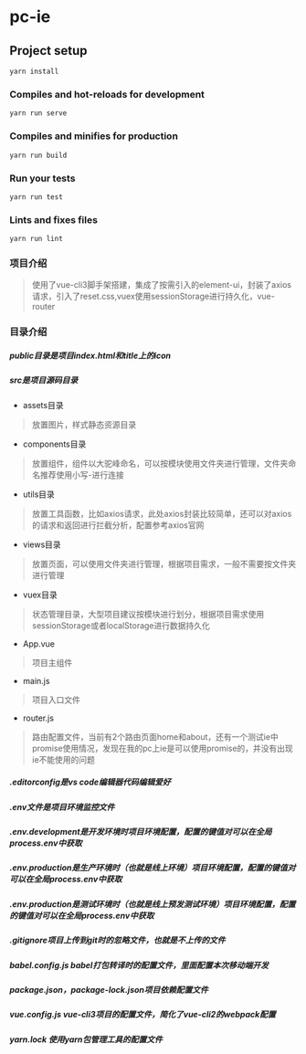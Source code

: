 # pc-ie

## Project setup
```
yarn install
```

### Compiles and hot-reloads for development
```
yarn run serve
```

### Compiles and minifies for production
```
yarn run build
```

### Run your tests
```
yarn run test
```

### Lints and fixes files
```
yarn run lint
```

### 项目介绍
> 使用了vue-cli3脚手架搭建，集成了按需引入的element-ui，封装了axios请求，引入了reset.css,vuex使用sessionStorage进行持久化，vue-router

### 目录介绍

##### public目录是项目index.html和title上的icon

##### src是项目源码目录

* assets目录
> 放置图片，样式静态资源目录
* components目录
> 放置组件，组件以大驼峰命名，可以按模块使用文件夹进行管理，文件夹命名推荐使用小写-进行连接
* utils目录
> 放置工具函数，比如axios请求，此处axios封装比较简单，还可以对axios的请求和返回进行拦截分析，配置参考axios官网
* views目录
> 放置页面，可以使用文件夹进行管理，根据项目需求，一般不需要按文件夹进行管理
* vuex目录
> 状态管理目录，大型项目建议按模块进行划分，根据项目需求使用sessionStorage或者localStorage进行数据持久化
* App.vue
> 项目主组件
* main.js
> 项目入口文件
* router.js
> 路由配置文件，当前有2个路由页面home和about，还有一个测试ie中promise使用情况，发现在我的pc上ie是可以使用promise的，并没有出现ie不能使用的问题

##### .editorconfig是vs code编辑器代码编辑爱好

##### .env文件是项目环境监控文件

##### .env.development是开发环境时项目环境配置，配置的键值对可以在全局process.env中获取

##### .env.production是生产环境时（也就是线上环境）项目环境配置，配置的键值对可以在全局process.env中获取

##### .env.production是测试环境时（也就是线上预发测试环境）项目环境配置，配置的键值对可以在全局process.env中获取

##### .gitignore项目上传到git时的忽略文件，也就是不上传的文件

##### babel.config.js babel打包转译时的配置文件，里面配置本次移动端开发

##### package.json，package-lock.json项目依赖配置文件

##### vue.config.js vue-cli3项目的配置文件，简化了vue-cli2的webpack配置

##### yarn.lock 使用yarn包管理工具的配置文件
